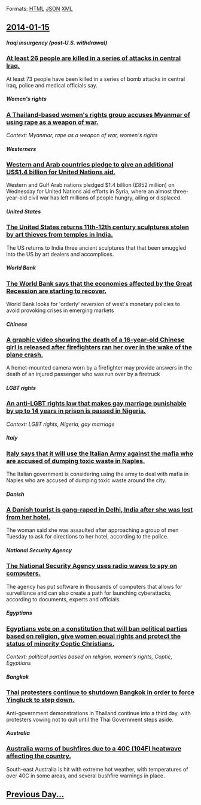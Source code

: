 
Formats: [HTML](2014/01/15/index.html)  [JSON](2014/01/15/index.json)  [XML](2014/01/15/index.xml)  

## [2014-01-15](/news/2014/01/15/index.md)

##### Iraqi insurgency (post-U.S. withdrawal)
### [At least 26 people are killed in a series of attacks in central Iraq. ](/news/2014/01/15/at-least-26-people-are-killed-in-a-series-of-attacks-in-central-iraq.md)
At least 73 people have been killed in a series of bomb attacks in central Iraq, police and medical officials say.

##### Women's rights
### [A Thailand-based women's rights group accuses Myanmar of using rape as a weapon of war. ](/news/2014/01/15/a-thailand-based-women-s-rights-group-accuses-myanmar-of-using-rape-as-a-weapon-of-war.md)
_Context: Myanmar, rape as a weapon of war, women's rights_

##### Westerners
### [Western and Arab countries pledge to give an additional US$1.4 billion for United Nations aid. ](/news/2014/01/15/western-and-arab-countries-pledge-to-give-an-additional-us-1-4-billion-for-united-nations-aid.md)
Western and Gulf Arab nations pledged $1.4 billion (£852 million) on Wednesday for United Nations aid efforts in Syria, where an almost three-year-old civil war has left millions of people hungry, ailing or displaced.

##### United States
### [The United States returns 11th-12th century sculptures stolen by art thieves from temples in India. ](/news/2014/01/15/the-united-states-returns-11th-12th-century-sculptures-stolen-by-art-thieves-from-temples-in-india.md)
The US returns to India three ancient sculptures that that been smuggled into the US by art dealers and accomplices.

##### World Bank
### [The World Bank says that the economies affected by the Great Recession are starting to recover. ](/news/2014/01/15/the-world-bank-says-that-the-economies-affected-by-the-great-recession-are-starting-to-recover.md)
World Bank looks for &#x27;orderly&#x27; reversion of west&#x27;s monetary policies to avoid provoking crises in emerging markets

##### Chinese
### [A graphic video showing the death of a 16-year-old Chinese girl is released after firefighters ran her over in the wake of the plane crash. ](/news/2014/01/15/a-graphic-video-showing-the-death-of-a-16-year-old-chinese-girl-is-released-after-firefighters-ran-her-over-in-the-wake-of-the-plane-crash.md)
A hemet-mounted camera worn by a firefighter may provide answers in the death of an injured passenger who was run over by a firetruck 

##### LGBT rights
### [An anti-LGBT rights law that makes gay marriage punishable by up to 14 years in prison is passed in Nigeria. ](/news/2014/01/15/an-anti-lgbt-rights-law-that-makes-gay-marriage-punishable-by-up-to-14-years-in-prison-is-passed-in-nigeria.md)
_Context: LGBT rights, Nigeria, gay marriage_

##### Italy
### [Italy says that it will use the Italian Army against the mafia who are accused of dumping toxic waste in Naples. ](/news/2014/01/15/italy-says-that-it-will-use-the-italian-army-against-the-mafia-who-are-accused-of-dumping-toxic-waste-in-naples.md)
The Italian government is considering using the army to deal with mafia in Naples who are accused of dumping toxic waste around the city.

##### Danish
### [A Danish tourist is gang-raped in Delhi, India after she was lost from her hotel. ](/news/2014/01/15/a-danish-tourist-is-gang-raped-in-delhi-india-after-she-was-lost-from-her-hotel.md)
The woman said she was assaulted after approaching a group of men Tuesday to ask for directions to her hotel, according to the police.

##### National Security Agency
### [The National Security Agency uses radio waves to spy on computers. ](/news/2014/01/15/the-national-security-agency-uses-radio-waves-to-spy-on-computers.md)
The agency has put software in thousands of computers that allows for surveillance and can also create a path for launching cyberattacks, according to documents, experts and officials.

##### Egyptians
### [Egyptians vote on a constitution that will ban political parties based on religion, give women equal rights and protect the status of minority Coptic Christians. ](/news/2014/01/15/egyptians-vote-on-a-constitution-that-will-ban-political-parties-based-on-religion-give-women-equal-rights-and-protect-the-status-of-minori.md)
_Context: political parties based on religion, women's rights, Coptic, Egyptians_

##### Bangkok
### [Thai protesters continue to shutdown Bangkok in order to force Yingluck to step down. ](/news/2014/01/15/thai-protesters-continue-to-shutdown-bangkok-in-order-to-force-yingluck-to-step-down.md)
Anti-government demonstrations in Thailand continue into a third day, with protesters vowing not to quit until the Thai Government steps aside.

##### Australia
### [Australia warns of bushfires due to a 40C (104F) heatwave affecting the country. ](/news/2014/01/15/australia-warns-of-bushfires-due-to-a-40c-104f-heatwave-affecting-the-country.md)
South-east Australia is hit with extreme hot weather, with temperatures of over 40C in some areas, and several bushfire warnings in place.

## [Previous Day...](/news/2014/01/14/index.md)

